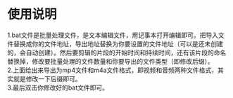 # 使用说明
1.bat文件是批量处理文件，是文本编辑文件，用记事本打开编辑即可。把导入文件替换成你的文件地址，导出地址替换为你要设置的文件地址（可以是还未创建的，会自动创建）。然后要剪辑的片段的开始时间和持续时间，还有该片段的命名替换掉，修改要批量处理的文件数量和你要导出的文件类型（即修改后缀）。  
2.上面给出来导出为mp4文件和m4a文件格式，即视频和音频两种文件格式，其实就是修改一下后缀即可。  
3.最后双击你修改好的bat文件即可。
